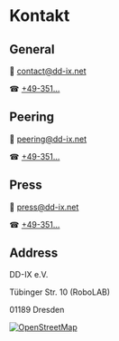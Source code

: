 # Kontakt

## General

📧 [contact@dd-ix.net](mailto:contact@dd-ix.net)

☎ [+49-351…](tel:+49-351…)

## Peering

📧 [peering@dd-ix.net](mailto:peering@dd-ix.net)

☎ [+49-351…](tel:+49-351…)

## Press

📧 [press@dd-ix.net](mailto:press@dd-ix.net)

☎ [+49-351…](tel:+49-351…)


## Address

DD-IX e.V.

Tübinger Str. 10 (RoboLAB)

01189 Dresden

[![OpenStreetMap](osm-office.jpg)](https://www.openstreetmap.org/way/498034035)

